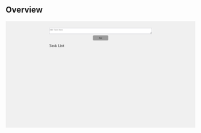 ## Overview
![alt text](https://github.com/RealMati/A2SV-Web-Tasks/blob/main/task1/images/Screenshot%20from%202024-08-04%2023-21-47.png)
